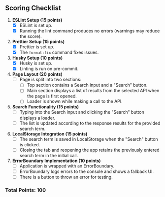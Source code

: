 ## Scoring Checklist

1. **ESLint Setup (15 points)**
   - [x] ESLint is set up.
   - [x] Running the lint command produces no errors (warnings may reduce the score).

2. **Prettier Setup (15 points)**
   - [x] Prettier is set up.
   - [x] The `format:fix` command fixes issues.

3. **Husky Setup (10 points)**
   - [x] Husky is set up.
   - [x] Linting is run on pre-commit.

4. **Page Layout (20 points)**
   - [ ] Page is split into two sections:
     - [ ] Top section contains a Search input and a "Search" button.
     - [ ] Main section displays a list of results from the selected API when the page is first opened.
     - [ ] Loader is shown while making a call to the API.

5. **Search Functionality (15 points)**
   - [ ] Typing into the Search input and clicking the "Search" button displays a loader.
   - [ ] The list is updated according to the response results for the provided search term.

6. **LocalStorage Integration (15 points)**
   - [ ] The search term is saved in LocalStorage when the "Search" button is clicked.
   - [ ] Closing the tab and reopening the app retains the previously entered search term in the initial call.

7. **ErrorBoundary Implementation (10 points)**
   - [ ] Application is wrapped with an ErrorBoundary.
   - [ ] ErrorBoundary logs errors to the console and shows a fallback UI.
   - [ ] There is a button to throw an error for testing.

### Total Points: 100
